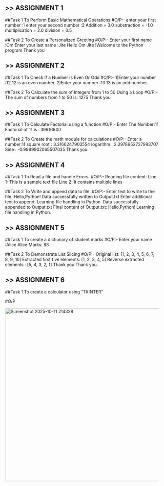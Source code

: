 ## >> ASSIGNMENT 1


##Task 1 
To Perform Basic Mathematical Operations
#O/P:-
enter your first number :1
enter your second number :2
Addition = 3.0
substraction = -1.0
multiplication = 2.0
division = 0.5


##Task 2 
To Create a Personalized Greeting
#O/P:-
Enter your first name :Om
Enter your last name :Jite
Hello Om Jite !Welcome to the Python program
Thank you



## >> ASSIGNMENT 2


##Task 1 
To Check If a Number is Even Or Odd 
#O/P:-
1)Enter your number :12
  12 is an even number.
2)Enter your number :13
  13 is an odd number.


##Task 2
To Calculate the sum of Integers from 1 to 50 Using a Loop
#O/P:-
The sum of numbers from 1 to 50 is: 1275
Thank you



## >> ASSIGNMENT 3


##Task 1 
To Calculate Factorial using a function
#O/P:-
Enter The Number:11
Factorial of 11 is : 39916800

##Task 2
To Create the math module for calculations
#O/P:-
Enter a number:11
square root : 3.3166247903554
logarithm : 2.3978952727983707
Sine : -0.9999902065507035
Thank you



## >> ASSIGNMENT 4


##Task 1
To Read a file and handle Errors.
#O/P:-
Reading file content:
Line 1: This is a sample text file
Line 2: It contains multiple lines

##Task 2 
To Write and append data to file.
#O/P:-
Enter text to write to the file: Hello,Python!
Data successfully written to Output.txt
Enter additional text to append: Learning file handling in Python.
Data successfully appended to Output.txt
Final content of Output.txt:
Hello,Python!
Learning file handling in Python.



## >> ASSIGNMENT 5


##Task 1
To create a dictionary of student marks
#O/P:-
Enter your name :Alice
Alice Marks: 83

##Task 2
To Demonstrate List Slicing
#O/P:-
Original list: [1, 2, 3, 4, 5, 6, 7, 8, 9, 10]
Extracted first five elements: [1, 2, 3, 4, 5]
Reverse extracted elements : [5, 4, 3, 2, 1]
Thank you
Thank you.



## >> ASSIGNMENT 6


##Task 1
To create a calculator using "TKINTER"

#O/P

<img width="565" height="565" alt="Screenshot 2025-10-11 214328" src="https://github.com/user-attachments/assets/08314b32-1f89-4427-85fb-00b61968fa1e" />
